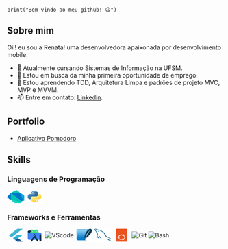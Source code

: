 <code>print("Bem-vindo ao meu github! 😃")</code>

## Sobre mim

Oii! eu sou a Renata! uma desenvolvedora apaixonada por desenvolvimento mobile.

- 📘 Atualmente cursando Sistemas de Informação na UFSM.
- 💬 Estou em busca da minha primeira oportunidade de emprego.
- 🌱 Estou aprendendo TDD, Arquitetura Limpa e padrões de projeto MVC, MVP e MVVM.
- 📫 Entre em contato: [Linkedin](www.linkedin.com/in/devrenata).

## Portfolio

- [Aplicativo Pomodoro]()

## Skills

  <div style="flex-basis: 48%;">
    <h3>Linguagens de Programação</h3>
    <img align="center" alt="Dart" height="30" width="40" src="https://github.com/devicons/devicon/blob/v2.16.0/icons/dart/dart-original.svg">
    <img align="center" alt="Python" height="30" width="40" src="https://raw.githubusercontent.com/devicons/devicon/master/icons/python/python-original.svg">
  </div>
  
  <div style="flex-basis: 48%;">
    <h3>Frameworks e Ferramentas</h3>
    <img align="center" alt="Python" height="30" width="40" src="https://github.com/devicons/devicon/blob/v2.16.0/icons/flutter/flutter-original.svg">
    <img align="center" alt="Android-Studio" height="30" width="40" src="https://github.com/devicons/devicon/blob/v2.16.0/icons/androidstudio/androidstudio-original.svg">
    <img align="center" alt="VScode" height="30" width="40" src="https://cdn.jsdelivr.net/gh/devicons/devicon/icons/vscode/vscode-original.svg">
    <img align="center" alt="sqLite" height="30" width="40" src="https://github.com/devicons/devicon/blob/v2.16.0/icons/sqlite/sqlite-original.svg">
    <img align="center" alt="mySQL" height="30" width="40" src="https://github.com/devicons/devicon/blob/v2.16.0/icons/mysql/mysql-original.svg">
    <img align="center" alt="Ubuntu" height="30" width="40" src="https://github.com/devicons/devicon/blob/v2.16.0/icons/ubuntu/ubuntu-original.svg">
    <img align="center" alt="Git" height="30" width="40" src="https://cdn.jsdelivr.net/gh/devicons/devicon/icons/git/git-original.svg">
    <img align="center" alt="Bash" height="30" width="40" src="https://cdn.jsdelivr.net/gh/devicons/devicon/icons/bash/bash-original.svg">
  </div>
